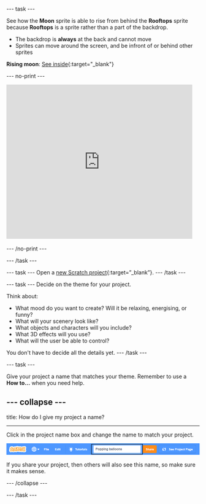 --- task ---

See how the **Moon** sprite is able to rise from behind the **Rooftops** sprite because **Rooftops** is a sprite rather than a part of the backdrop.

+ The backdrop is **always** at the back and cannot move
+ Sprites can move around the screen, and be infront of or behind other sprites

**Rising moon**: [See inside](https://scratch.mit.edu/projects/445119855/editor){:target="_blank"}

--- no-print ---

<div class="scratch-preview">
  <iframe src="https://scratch.mit.edu/projects/445119855/embed" allowtransparency="true" width="485" height="402" frameborder="0" scrolling="no" allowfullscreen></iframe>
</div>

--- /no-print ---

--- /task ---

--- task ---
Open a [new Scratch project](https://scratch.mit.edu/projects/editor){:target=”_blank”}.
--- /task ---

--- task ---
Decide on the theme for your project. 

Think about:
+ What mood do you want to create? Will it be relaxing, energising, or funny?
+ What will your scenery look like?
+ What objects and characters will you include?
+ What 3D effects will you use?
+ What will the user be able to control?

You don't have to decide all the details yet. 
--- /task ---

--- task ---

Give your project a name that matches your theme. Remember to use a **How to…** when you need help.

--- collapse ---
---

title: How do I give my project a name?

---

Click in the project name box and change the name to match your project. 

![Project name highlighted](images/change-project-name.png)

If you share your project, then others will also see this name, so make sure it makes sense. 

--- /collapse --- 

--- /task ---


